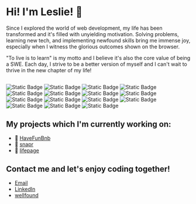# Hi! I'm Leslie! 👋

Since I explored the world of web development, my life has been transformed and it's filled with unyielding motivation. Solving problems, learning new tech, and implementing newfound skills bring me immense joy, especially when I witness the glorious outcomes shown on the browser.

"To live is to learn" is my motto and I believe it's also the core value of being a SWE. Each day, I strive to be a better version of myself and I can't wait to thrive in the new chapter of my life!

## 
![Static Badge](https://img.shields.io/badge/JavaScript-%23F0DB4F)
![Static Badge](https://img.shields.io/badge/Python-%2337C0B4)
![Static Badge](https://img.shields.io/badge/React-%2361DAFB)
![Static Badge](https://img.shields.io/badge/Redux-%23764ABC)
![Static Badge](https://img.shields.io/badge/Flask-%23ADADAD)
![Static Badge](https://img.shields.io/badge/Express-%23FC7C37)
![Static Badge](https://img.shields.io/badge/Sequelize-%23D1B2D4)
![Static Badge](https://img.shields.io/badge/Sqlalchemy-%2392A15F)
![Static Badge](https://img.shields.io/badge/AWS-%23055BAF)
![Static Badge](https://img.shields.io/badge/HTML5-%23E54D26)
![Static Badge](https://img.shields.io/badge/CSS3-%233D8FC6)
![Static Badge](https://img.shields.io/badge/npm-%23215722)
![Static Badge](https://img.shields.io/badge/node.js-%2383CD29)
![Static Badge](https://img.shields.io/badge/Visual%20Studio-%233C99D4) 
![Static Badge](https://img.shields.io/badge/Git-%23F3F9E3)


## My projects which I'm currently working on:
- 📂 [HaveFunBnb](https://have-fun-bnb.onrender.com/)
- 📂 [snapr](https://snapr.onrender.com/)
- 📂 [lifepage](https://lifepage.onrender.com/)


## Contact me and let's enjoy coding together!
- [Email](chouyuchien@gmail.com)
- [LinkedIn](https://www.linkedin.com/in/lesliechou921/)
- [wellfound](https://wellfound.com/u/leslie-chou)
